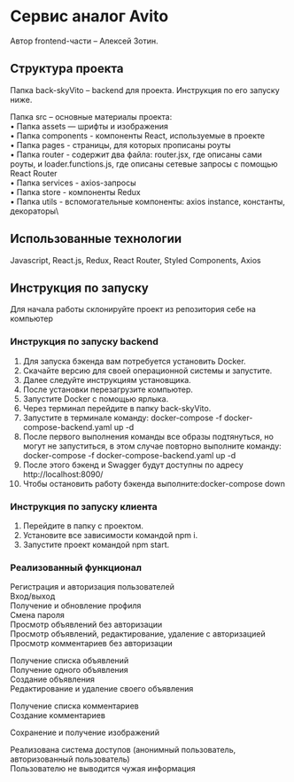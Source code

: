 # Сервис аналог Avito

Автор frontend-части – Алексей Зотин.

## Структура проекта

Папка back-skyVito – backend для проекта. Инструкция по его запуску ниже.

Папка src – основные материалы проекта:\
• Папка assets — шрифты и изображения\
• Папка components - компоненты React, используемые в проекте\
• Папка pages - страницы, для которых прописаны роуты\
• Папка router - содержит два файла: router.jsx, где описаны сами роуты, и loader.functions.js, где описаны сетевые запросы с помощью React Router\
• Папка services - axios-запросы\
• Папка store - компоненты Redux\
• Папка utils - вспомогательные компоненты: axios instance, константы, декораторы\

## Использованные технологии

Javascript, React.js, Redux, React Router, Styled Components, Axios

## Инструкция по запуску

Для начала работы склонируйте проект из репозитория себе на компьютер

### Инструкция по запуску backend

1. Для запуска бэкенда вам потребуется установить Docker.
2. Скачайте версию для своей операционной системы и запустите.
3. Далее следуйте инструкциям установщика.
4. После установки перезагрузите компьютер.
5. Запустите Docker с помощью ярлыка.
6. Через терминал перейдите в папку back-skyVito.
7. Запустите в терминале команду: docker-compose -f docker-compose-backend.yaml up -d
8. После первого выполнения команды все образы подтянуться, но могут не запуститься, в этом случае повторно выполните команду: docker-compose -f docker-compose-backend.yaml up -d
9. После этого бэкенд и Swagger будут доступны по адресу http://localhost:8090/
10. Чтобы остановить работу бэкенда выполните:docker-compose down

### Инструкция по запуску клиента

1. Перейдите в папку с проектом.
2. Установите все зависимости командой npm i.
3. Запустите проект командой npm start.

### Реализованный функционал

Регистрация и авторизация пользователей\
Вход/выход\
Получение и обновление профиля\
Смена пароля\
Просмотр объявлений без авторизации\
Просмотр объявлений, редактирование, удаление с авторизацией\
Просмотр комментариев без авторизации

Получение списка объявлений\
Получение одного объявления\
Создание объявления\
Редактирование и удаление своего объявления

Получение списка комментариев\
Создание комментариев

Сохранение и получение изображений

Реализована система доступов (анонимный пользователь, авторизованный пользователь)\
Пользователю не выводится чужая информация
